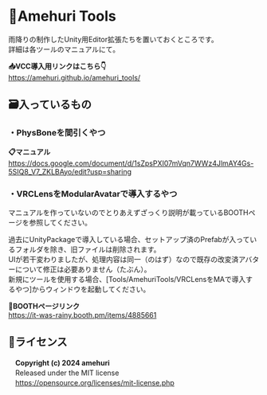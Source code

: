 # 🧰Amehuri Tools
雨降りの制作したUnity用Editor拡張たちを置いておくところです。  
詳細は各ツールのマニュアルにて。  
  
**📥VCC導入用リンクはこちら👇**  
https://amehuri.github.io/amehuri_tools/  
  
## 🗃️入っているもの
### ・PhysBoneを間引くやつ
**📋マニュアル**  
https://docs.google.com/document/d/1sZpsPXI07mVqn7WWz4JlmAY4Gs-5SIQ8_V7_ZKLBAyo/edit?usp=sharing  
### ・VRCLensをModularAvatarで導入するやつ  
マニュアルを作っていないのでとりあえずざっくり説明が載っているBOOTHページを参照してください。  

  
過去にUnityPackageで導入している場合、セットアップ済のPrefabが入っているフォルダを除き、旧ファイルは削除されます。  
UIが若干変わりましたが、処理内容は同一（のはず）なので既存の改変済アバターについて修正は必要ありません（たぶん）。  
新規にツールを使用する場合、[Tools/AmehuriTools/VRCLensをMAで導入するやつ]からウィンドウを起動してください。
  
**🐫BOOTHページリンク**  
https://it-was-rainy.booth.pm/items/4885661  

  
## 📄ライセンス
　**Copyright (c) 2024 amehuri**  
　Released under the MIT license  
　https://opensource.org/licenses/mit-license.php
